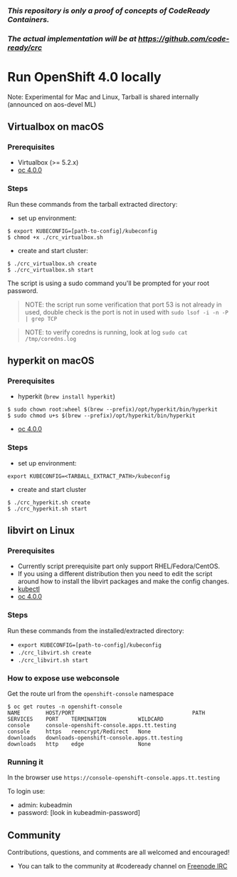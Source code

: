 ### *This repository is only a proof of concepts of CodeReady Containers.* 
### *The actual implementation will be at https://github.com/code-ready/crc*

# Run OpenShift 4.0 locally

Note: Experimental for Mac and Linux, Tarball is shared internally (announced on aos-devel ML)

## Virtualbox on macOS

### Prerequisites 
* Virtualbox (>= 5.2.x)
* [oc 4.0.0](https://mirror.openshift.com/pub/openshift-v3/clients/4.0.22/macosx/)

### Steps

Run these commands from the tarball extracted directory:

* set up environment:
```
$ export KUBECONFIG=[path-to-config]/kubeconfig
$ chmod +x ./crc_virtualbox.sh
```
* create and start cluster:
```
$ ./crc_virtualbox.sh create
$ ./crc_virtualbox.sh start
```
The script is using a sudo command you'll be prompted for your root password.

> NOTE: the script run some verification that port 53 is not already in used, double check is the port is not in used with `sudo lsof -i -n -P | grep TCP`

> NOTE: to verify coredns is running, look at log `sudo cat /tmp/coredns.log`



## hyperkit on macOS
### Prerequisites
* hyperkit (`brew install hyperkit`)
```
$ sudo chown root:wheel $(brew --prefix)/opt/hyperkit/bin/hyperkit
$ sudo chmod u+s $(brew --prefix)/opt/hyperkit/bin/hyperkit
```
* [oc 4.0.0](https://mirror.openshift.com/pub/openshift-v3/clients/4.0.22/macosx/)

### Steps
* set up environment:
```
export KUBECONFIG=<TARBALL_EXTRACT_PATH>/kubeconfig
```

* create and start cluster
```
$ ./crc_hyperkit.sh create
$ ./crc_hyperkit.sh start
```

## libvirt on Linux
### Prerequisites 
- Currently script prerequisite part only support RHEL/Fedora/CentOS.
- If you using a different distribution then you need to edit the script around how to install the libvirt packages and make the config changes.
- [kubectl](https://kubernetes.io/docs/tasks/tools/install-kubectl/)
- [oc 4.0.0](https://mirror.openshift.com/pub/openshift-v3/clients/4.0.22/linux/)


### Steps  
Run these commands from the installed/extracted directory:
- `export KUBECONFIG=[path-to-config]/kubeconfig`
- `./crc_libvirt.sh create`
- `./crc_libvirt.sh start`

### How to expose use webconsole
Get the route url from the `openshift-console` namespace
```
$ oc get routes -n openshift-console
NAME        HOST/PORT                                     PATH   SERVICES    PORT    TERMINATION          WILDCARD
console     console-openshift-console.apps.tt.testing            console     https   reencrypt/Redirect   None
downloads   downloads-openshift-console.apps.tt.testing          downloads   http    edge                 None
```

### Running it
In the browser use `https://console-openshift-console.apps.tt.testing`

To login use:
- admin: kubeadmin
- password: [look in kubeadmin-password]

## Community

Contributions, questions, and comments are all welcomed and encouraged!

- You can talk to the community at #codeready channel on [Freenode IRC](https://freenode.net/)

